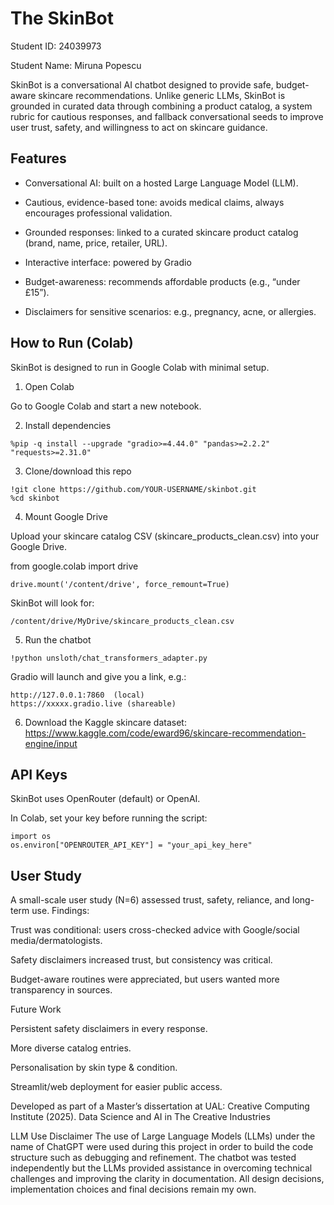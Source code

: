 # The SkinBot

Student ID: 24039973

Student Name: Miruna Popescu 

SkinBot is a conversational AI chatbot designed to provide safe, budget-aware skincare recommendations. Unlike generic LLMs, SkinBot is grounded in curated data through combining a product catalog, a system rubric for cautious responses, and fallback conversational seeds to improve user trust, safety, and willingness to act on skincare guidance.

## Features

- Conversational AI: built on a hosted Large Language Model (LLM).

- Cautious, evidence-based tone: avoids medical claims, always encourages professional validation.

- Grounded responses: linked to a curated skincare product catalog (brand, name, price, retailer, URL).

- Interactive interface: powered by Gradio

- Budget-awareness: recommends affordable products (e.g., “under £15”).

- Disclaimers for sensitive scenarios: e.g., pregnancy, acne, or allergies.


 ## How to Run (Colab)

SkinBot is designed to run in Google Colab with minimal setup.

1. Open Colab

Go to Google Colab
 and start a new notebook.

2. Install dependencies

```
%pip -q install --upgrade "gradio>=4.44.0" "pandas>=2.2.2" "requests>=2.31.0"
```

3. Clone/download this repo

```
!git clone https://github.com/YOUR-USERNAME/skinbot.git
%cd skinbot
```

4. Mount Google Drive

Upload your skincare catalog CSV (skincare_products_clean.csv) into your Google Drive.

from google.colab import drive
```
drive.mount('/content/drive', force_remount=True)
```

SkinBot will look for:
```
/content/drive/MyDrive/skincare_products_clean.csv
```

5. Run the chatbot
```
!python unsloth/chat_transformers_adapter.py
```

Gradio will launch and give you a link, e.g.:
```
http://127.0.0.1:7860  (local)
https://xxxxx.gradio.live (shareable)
```

6. Download the Kaggle skincare dataset: https://www.kaggle.com/code/eward96/skincare-recommendation-engine/input 

## API Keys

SkinBot uses OpenRouter
 (default) or OpenAI.

In Colab, set your key before running the script:
```
import os
os.environ["OPENROUTER_API_KEY"] = "your_api_key_here"
```

## User Study

A small-scale user study (N=6) assessed trust, safety, reliance, and long-term use.
Findings:

Trust was conditional: users cross-checked advice with Google/social media/dermatologists.

Safety disclaimers increased trust, but consistency was critical.

Budget-aware routines were appreciated, but users wanted more transparency in sources.

Future Work

Persistent safety disclaimers in every response.

More diverse catalog entries.

Personalisation by skin type & condition.

Streamlit/web deployment for easier public access.

Developed as part of a Master’s dissertation at UAL: Creative Computing Institute (2025).
Data Science and AI in The Creative Industries 


LLM Use Disclaimer
The use of Large Language Models (LLMs) under the name of ChatGPT were used during this project in order to build the code structure such as debugging and refinement. The chatbot was tested independently but the LLMs provided assistance in overcoming technical challenges and improving the clarity in documentation. All design decisions, implementation choices and final decisions remain my own. 

